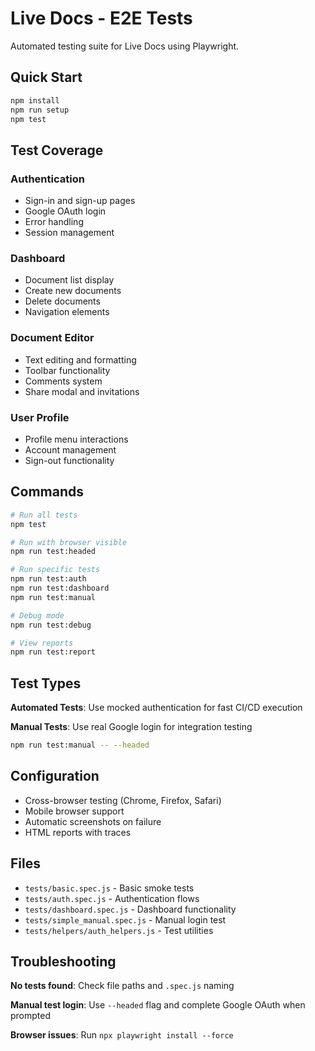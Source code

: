 # Live Docs - E2E Tests

Automated testing suite for Live Docs using Playwright.

## Quick Start

```bash
npm install
npm run setup
npm test
```

## Test Coverage

### Authentication
- Sign-in and sign-up pages
- Google OAuth login
- Error handling
- Session management

### Dashboard
- Document list display
- Create new documents
- Delete documents
- Navigation elements

### Document Editor
- Text editing and formatting
- Toolbar functionality
- Comments system
- Share modal and invitations

### User Profile
- Profile menu interactions
- Account management
- Sign-out functionality

## Commands

```bash
# Run all tests
npm test

# Run with browser visible
npm run test:headed

# Run specific tests
npm run test:auth
npm run test:dashboard
npm run test:manual

# Debug mode
npm run test:debug

# View reports
npm run test:report
```

## Test Types

**Automated Tests**: Use mocked authentication for fast CI/CD execution

**Manual Tests**: Use real Google login for integration testing
```bash
npm run test:manual -- --headed
```

## Configuration

- Cross-browser testing (Chrome, Firefox, Safari)
- Mobile browser support
- Automatic screenshots on failure
- HTML reports with traces

## Files

- `tests/basic.spec.js` - Basic smoke tests
- `tests/auth.spec.js` - Authentication flows
- `tests/dashboard.spec.js` - Dashboard functionality
- `tests/simple_manual.spec.js` - Manual login test
- `tests/helpers/auth_helpers.js` - Test utilities

## Troubleshooting

**No tests found**: Check file paths and `.spec.js` naming

**Manual test login**: Use `--headed` flag and complete Google OAuth when prompted

**Browser issues**: Run `npx playwright install --force`